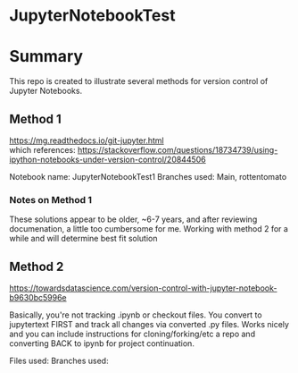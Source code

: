 # JupyterNotebookTest

# Summary
This repo is created to illustrate several methods for version control of Jupyter Notebooks. 

## Method 1
https://mg.readthedocs.io/git-jupyter.html  
which references: https://stackoverflow.com/questions/18734739/using-ipython-notebooks-under-version-control/20844506 

Notebook name: JupyterNotebookTest1 
Branches used: Main, rottentomato 

### Notes on Method 1
These solutions appear to be older, ~6-7 years, and after reviewing documenation, a little too cumbersome for me. Working with method 2 for a while and will determine best fit solution 

## Method 2
https://towardsdatascience.com/version-control-with-jupyter-notebook-b9630bc5996e 

Basically, you're not tracking .ipynb or checkout files. You convert to jupytertext FIRST and track all changes via converted .py files. Works nicely and you can include instructions for cloning/forking/etc a repo and converting BACK to ipynb for project continuation. 

Files used: 
Branches used:  
